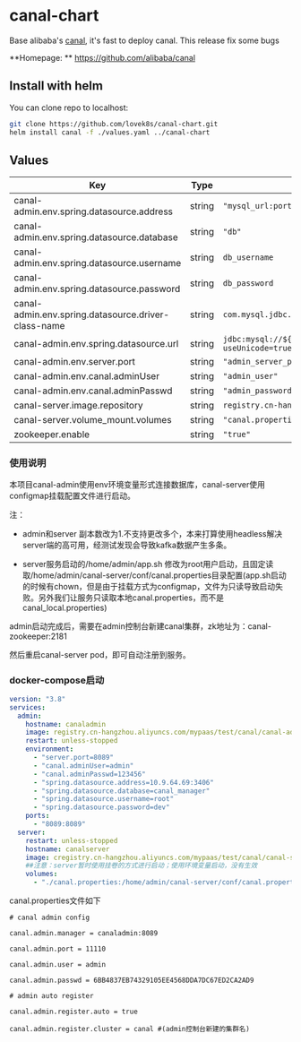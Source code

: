 

# canal-chart

Base alibaba's [canal](https://github.com/alibaba/canal), it's fast to deploy canal. This release fix some bugs 

**Homepage: **  https://github.com/alibaba/canal

## Install  with helm
You can clone repo to localhost:

```bash
git clone https://github.com/lovek8s/canal-chart.git
helm install canal -f ./values.yaml ../canal-chart
```

## Values

| Key | Type | Default | Description |
|-----|------|---------|-------------|
| canal-admin.env.spring.datasource.address | string | `"mysql_url:port"` |  |
| canal-admin.env.spring.datasource.database | string | `"db"` |  |
| canal-admin.env.spring.datasource.username | string | `db_username` |  |
| canal-admin.env.spring.datasource.password | string | `db_password` |  |
| canal-admin.env.spring.datasource.driver-class-name | string | `com.mysql.jdbc.Driver` |  |
| canal-admin.env.spring.datasource.url | string | `jdbc:mysql://${spring.datasource.address}/${spring.datasource.database}?useUnicode=true&characterEncoding=UTF-8&  useSSL=false` |  |
| canal-admin.env.server.port | string | `"admin_server_port"` |  |
| canal-admin.env.canal.adminUser | string | `"admin_user"` |  |
| canal-admin.env.canal.adminPasswd | string | `"admin_password"` |  |
| canal-server.image.repository | string | `registry.cn-hangzhou.aliyuncs.com/mypaas/canal-server` |  |
| canal-server.volume_mount.volumes | string | `"canal.properties_dir"` |  |
| zookeeper.enable | string | `"true"` |  |

### 使用说明

本项目canal-admin使用env环境变量形式连接数据库，canal-server使用configmap挂载配置文件进行启动。

注：

* admin和server 副本数改为1.不支持更改多个，本来打算使用headless解决server端的高可用，经测试发现会导致kafka数据产生多条。

* server服务启动的/home/admin/app.sh 修改为root用户启动，且固定读取/home/admin/canal-server/conf/canal.properties目录配置(app.sh启动的时候有chown，但是由于挂载方式为configmap，文件为只读导致启动失败。另外我们让服务只读取本地canal.properties，而不是canal_local.properties)

admin启动完成后，需要在admin控制台新建canal集群，zk地址为：canal-zookeeper:2181

然后重启canal-server pod，即可自动注册到服务。

### docker-compose启动

```yaml
version: "3.8"
services:
  admin:
    hostname: canaladmin
    image: registry.cn-hangzhou.aliyuncs.com/mypaas/test/canal/canal-admin:latest
    restart: unless-stopped
    environment:
      - "server.port=8089"
      - "canal.adminUser=admin"
      - "canal.adminPasswd=123456"
      - "spring.datasource.address=10.9.64.69:3406"
      - "spring.datasource.database=canal_manager"
      - "spring.datasource.username=root"
      - "spring.datasource.password=dev"
    ports:
      - "8089:8089"
  server:
    restart: unless-stopped
    hostname: canalserver
    image: cregistry.cn-hangzhou.aliyuncs.com/mypaas/test/canal/canal-server:latest
    ##注意：server暂时使用挂卷的方式进行启动；使用环境变量启动，没有生效
    volumes:
      - "./canal.properties:/home/admin/canal-server/conf/canal.properties"
```

canal.properties文件如下

```properties
# canal admin config

canal.admin.manager = canaladmin:8089

canal.admin.port = 11110

canal.admin.user = admin

canal.admin.passwd = 6BB4837EB74329105EE4568DDA7DC67ED2CA2AD9

# admin auto register

canal.admin.register.auto = true

canal.admin.register.cluster = canal #(admin控制台新建的集群名)
```